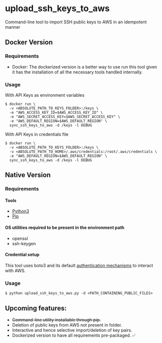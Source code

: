 # upload_ssh_keys_to_aws
Command-line tool to import SSH public keys to AWS in an idempotent manner

## Docker Version

### Requirements

* Docker: The dockerized version is a better way to use run this tool given it has the installation of all the necessary tools handled internally.

### Usage

With API Keys as environment variables

```
$ docker run \
  -v <ABSOLUTE_PATH_TO_KEYS_FOLDER>:/keys \
  -e "AWS_ACCESS_KEY_ID=$AWS_ACCESS_KEY_ID" \
  -e "AWS_SECRET_ACCESS_KEY=$AWS_SECRET_ACCESS_KEY" \
  -e "AWS_DEFAULT_REGION=$AWS_DEFAULT_REGION" \
  sync_ssh_keys_to_aws -d /keys -l DEBUG
```

With API Keys in credentials file

```
$ docker run \
  -v <ABSOLUTE_PATH_TO_KEYS_FOLDER>:/keys \
  -v <ABSOLUTE_PATH_TO_HOME>/.aws/credentials:/root/.aws/credentials \
  -e "AWS_DEFAULT_REGION=$AWS_DEFAULT_REGION" \
  sync_ssh_keys_to_aws -d /keys -l DEBUG
```

## Native Version

### Requirements

#### Tools

* [Python3](https://www.python.org/download/releases/3.0/)
* [Pip](https://pip.pypa.io/en/stable/)

#### OS utilities required to be present in the environment path

* openssl
* ssh-keygen

#### Credential setup

This tool uses boto3 and its default [authentication mechanisms](https://boto3.readthedocs.io/en/latest/guide/configuration.html) to interact with AWS.

### Usage

```
$ python upload_ssh_keys_to_aws.py -d <PATH_CONTAINING_PUBLIC_FILES>
```


## Upcoming features:

* ~~Command-line utility installable through pip.~~
* Deletion of public keys from AWS not present in folder.
* Interactive and hence selective import/deletion of key pairs.
* Dockerized version to have all requirements pre-packaged. :white_check_mark:
